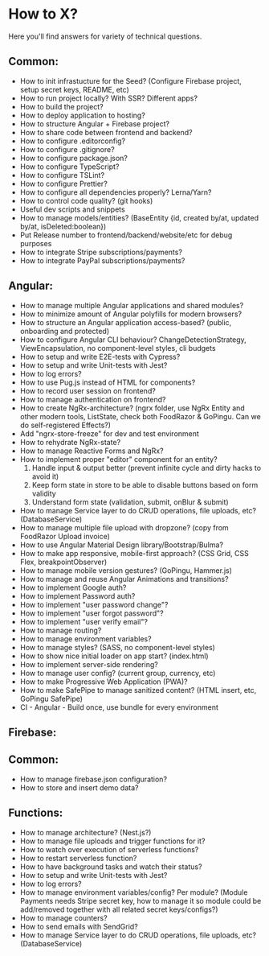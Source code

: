 # How to X?

Here you'll find answers for variety of technical questions. 

## Common:
* How to init infrastucture for the Seed? (Configure Firebase project, setup secret keys, README, etc)
* How to run project locally? With SSR? Different apps?
* How to build the project?
* How to deploy application to hosting?
* How to structure Angular + Firebase project?
* How to share code between frontend and backend?
* How to configure .editorconfig?
* How to configure .gitignore?
* How to configure package.json?
* How to configure TypeScript?
* How to configure TSLint?
* How to configure Prettier?
* How to configure all dependencies properly? Lerna/Yarn?
* How to control code quality? (git hooks)
* Useful dev scripts and snippets
* How to manage models/entities? (BaseEntity {id, created by/at, updated by/at, isDeleted:boolean})
* Put Release number to frontend/backend/website/etc for debug purposes
* How to integrate Stripe subscriptions/payments?
* How to integrate PayPal subscriptions/payments?

## Angular:
* How to manage multiple Angular applications and shared modules?
* How to minimize amount of Angular polyfills for modern browsers?
* How to structure an Angular application access-based? (public, onboarding and protected)
* How to configure Angular CLI behaviour? ChangeDetectionStrategy, ViewEncapsulation, no component-level styles, cli budgets
* How to setup and write E2E-tests with Cypress?
* How to setup and write Unit-tests with Jest?
* How to log errors?
* How to use Pug.js instead of HTML for components?
* How to record user session on frontend?
* How to manage authentication on frontend?
* How to create NgRx-architecture? (ngrx folder, use NgRx Entity and other modern tools, ListState<T>, check both FoodRazor & GoPingu. Can we do self-registered Effects?)
* Add "ngrx-store-freeze" for dev and test environment
* How to rehydrate NgRx-state?
* How to manage Reactive Forms and NgRx?
* How to implement proper "editor" component for an entity?
	1. Handle input & output better (prevent infinite cycle and dirty hacks to avoid it)
	2. Keep form state in store to be able to disable buttons based on form validity
	3. Understand form state (validation, submit, onBlur & submit)
* How to manage Service layer to do CRUD operations, file uploads, etc? (DatabaseService)
* How to manage multiple file upload with dropzone? (copy from FoodRazor Upload invoice)
* How to use Angular Material Design library/Bootstrap/Bulma?
* How to make app responsive, mobile-first approach? (CSS Grid, CSS Flex, breakpointObserver)
* How to manage mobile version gestures? (GoPingu, Hammer.js)
* How to manage and reuse Angular Animations and transitions?
* How to implement Google auth?
* How to implement Password auth?
* How to implement "user password change"?
* How to implement "user forgot password"?
* How to implement "user verify email"?
* How to manage routing?
* How to manage environment variables?
* How to manage styles? (SASS, no component-level styles)
* How to show nice initial loader on app start? (index.html)
* How to implement server-side rendering?
* How to manage user config? (current group, currency, etc) 
* How to make Progressive Web Application (PWA)?
* How to make SafePipe to manage sanitized content? (HTML insert, etc, GoPingu SafePipe)
* CI - Angular - Build once, use bundle for every environment

## Firebase:

## Common:
* How to manage firebase.json configuration?
* How to store and insert demo data?

## Functions:
* How to manage architecture? (Nest.js?)
* How to manage file uploads and trigger functions for it?
* How to watch over execution of serverless functions?
* How to restart serverless function?
* How to have background tasks and watch their status?
* How to setup and write Unit-tests with Jest?
* How to log errors?
* How to manage environment variables/config? Per module? (Module Payments needs Stripe secret key, how to manage it so module could be add/removed together with all related secret keys/configs?)
* How to manage counters?
* How to send emails with SendGrid?
* How to manage Service layer to do CRUD operations, file uploads, etc? (DatabaseService)
